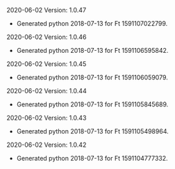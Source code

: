 2020-06-02 Version: 1.0.47
- Generated python 2018-07-13 for Ft 1591107022799.

2020-06-02 Version: 1.0.46
- Generated python 2018-07-13 for Ft 1591106595842.

2020-06-02 Version: 1.0.45
- Generated python 2018-07-13 for Ft 1591106059079.

2020-06-02 Version: 1.0.44
- Generated python 2018-07-13 for Ft 1591105845689.

2020-06-02 Version: 1.0.43
- Generated python 2018-07-13 for Ft 1591105498964.

2020-06-02 Version: 1.0.42
- Generated python 2018-07-13 for Ft 1591104777332.


